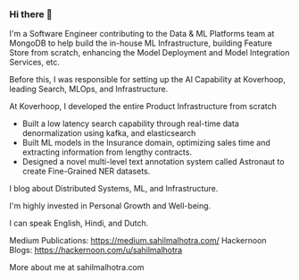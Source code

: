 ### Hi there 👋

I'm a Software Engineer contributing to the Data & ML Platforms team at MongoDB to help build the in-house ML Infrastructure, building Feature Store from scratch, enhancing the Model Deployment and Model Integration Services, etc.

Before this, I was responsible for setting up the AI Capability at Koverhoop, leading Search, MLOps, and Infrastructure.

At Koverhoop, I developed the entire Product Infrastructure from scratch
- Built a low latency search capability through real-time data denormalization using kafka, and elasticsearch
- Built ML models in the Insurance domain, optimizing sales time and extracting information from lengthy contracts.
- Designed a novel multi-level text annotation system called Astronaut to create Fine-Grained NER datasets.

I blog about Distributed Systems, ML, and Infrastructure.

I'm highly invested in Personal Growth and Well-being. 

I can speak English, Hindi, and Dutch.

Medium Publications: https://medium.sahilmalhotra.com/
Hackernoon Blogs: https://hackernoon.com/u/sahilmalhotra

More about me at sahilmalhotra.com
